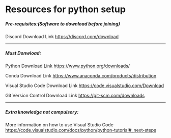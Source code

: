 # Resources for python setup

##### Pre-requisites:(Software to download before joining)

Discord Download Link
https://discord.com/download

----------------------------------------------------------------

##### Must Donwload:
Python Download Link
https://www.python.org/downloads/

Conda Download Link
https://www.anaconda.com/products/distribution

Visual Studio Code Download Link
https://code.visualstudio.com/Download

Git Version Control Download Link
https://git-scm.com/downloads

----------------------------------------------------------------

##### Extra knowledge not compulsory:
More information on how to use Visual Studio Code
https://code.visualstudio.com/docs/python/python-tutorial#_next-steps

